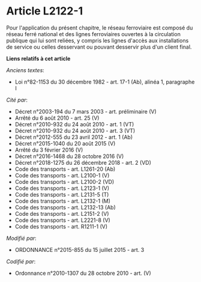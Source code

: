 # Article L2122-1

Pour l'application du présent chapitre, le réseau ferroviaire est composé du réseau ferré national et des lignes ferroviaires
ouvertes à la circulation publique qui lui sont reliées, y compris les lignes d'accès aux installations de service ou celles
desservant ou pouvant desservir plus d'un client final.

**Liens relatifs à cet article**

_Anciens textes_:

  - Loi n°82-1153 du 30 décembre 1982 - art. 17-1 (Ab), alinéa 1, paragraphe I

_Cité par_:

  - Décret n°2003-194 du 7 mars 2003 - art. préliminaire (V)
  - Arrêté du 6 août 2010 - art. 25 (V)
  - Décret n°2010-932 du 24 août 2010 - art. 1 (VT)
  - Décret n°2010-932 du 24 août 2010 - art. 3 (VT)
  - Décret n°2012-555 du 23 avril 2012 - art. 1 (Ab)
  - Décret n°2015-1040 du 20 août 2015 (V)
  - Arrêté du 3 février 2016 (V)
  - Décret n°2016-1468 du 28 octobre 2016 (V)
  - Décret n°2018-1275 du 26 décembre 2018 - art. 2 (VD)
  - Code des transports - art. L1261-20 (Ab)
  - Code des transports - art. L2100-1 (V)
  - Code des transports - art. L2100-2 (VD)
  - Code des transports - art. L2123-1 (V)
  - Code des transports - art. L2131-5 (T)
  - Code des transports - art. L2132-1 (M)
  - Code des transports - art. L2132-13 (Ab)
  - Code des transports - art. L2151-2 (V)
  - Code des transports - art. L2221-8 (V)
  - Code des transports - art. R1211-1 (V)

_Modifié par_:

  - ORDONNANCE n°2015-855 du 15 juillet 2015 - art. 3

_Codifié par_:

  - Ordonnance n°2010-1307 du 28 octobre 2010 - art. (V)
